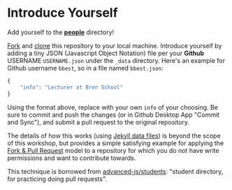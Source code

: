 # Introduce Yourself

Add yourself to the [**people**](http://remi-daigle.github.io/2016-04-15-UCSB/people/) directory!

[Fork](https://help.github.com/articles/fork-a-repo/) and [clone](http://remi-daigle.github.io/2016-04-15-UCSB/git/#25_clone_repository) this repository to your local machine. Introduce yourself by adding a tiny JSON (Javascript Object Notation) file per your **Github** USERNAME `USERNAME.json` under the `_data` directory. Here's an example for Github username `bbest`, so in a file named `bbest.json`:

```javascript
{
	"info": "Lecturer at Bren School"
}
```

Using the format above, replace with your own `info` of your choosing. Be sure to commit and push the changes (or in Github Desktop App "Commit and Sync"), and submit a pull request to the original repository.

The details of how this works (using [Jekyll data files](https://jekyllrb.com/docs/datafiles/)) is beyond the scope of this workshop, but provides a simple satisfying example for applying the [Fork & Pull Request](http://remi-daigle.github.io/2016-04-15-UCSB/git/#fork-pull-request) model to a repository for which you do not have write permissions and want to contribute towards.

This technique is borrowed from [advanced-js/students](https://github.com/advanced-js/students): "student directory, for practicing doing pull requests".
